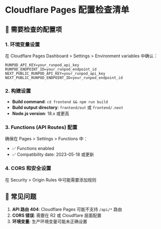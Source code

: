# Cloudflare Pages 配置检查清单

## 🔧 需要检查的配置项

### 1. 环境变量设置
在 Cloudflare Pages Dashboard > Settings > Environment variables 中确认：

```
RUNPOD_API_KEY=your_runpod_api_key
RUNPOD_ENDPOINT_ID=your_runpod_endpoint_id
NEXT_PUBLIC_RUNPOD_API_KEY=your_runpod_api_key  
NEXT_PUBLIC_RUNPOD_ENDPOINT_ID=your_runpod_endpoint_id
```

### 2. 构建设置
- **Build command**: `cd frontend && npm run build`
- **Build output directory**: `frontend/out` 或 `frontend/.next`
- **Node.js version**: 18.x 或更高

### 3. Functions (API Routes) 配置
确保在 Pages > Settings > Functions 中：
- ✅ Functions enabled
- ✅ Compatibility date: 2023-05-18 或更新

### 4. CORS 和安全设置
在 Security > Origin Rules 中可能需要添加规则

## 🚨 常见问题

1. **API 路由 404**: Cloudflare Pages 可能不支持 `/api/*` 路由
2. **CORS 错误**: 需要在 R2 或 Cloudflare 层面配置
3. **环境变量**: 生产环境变量可能未正确设置 